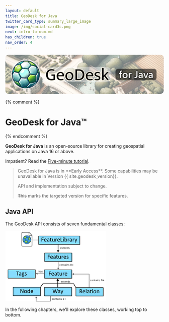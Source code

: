 ```yaml
---
layout: default
title: GeoDesk for Java
twitter_card_type: summary_large_image
image: /img/social-card3c.png
next: intro-to-osm.md
has_children: true
nav_order: 4
---
```



<img src="/img/doc-header-java.png" style="border-radius: 10px;">

{% comment %}
# GeoDesk <span class="smaller">for Java&trade;</span>
{% endcomment %}

**GeoDesk for Java** is an open-source library for creating geospatial applications on Java 16 or above.


Impatient? Read the [Five-minute tutorial](tutorial).

<blockquote class="note" markdown="1">
GeoDesk for Java is in **Early Access**. Some capabilities may be unavailable in Version {{ site.geodesk_version}}.

API and implementation subject to change.

~~This~~ marks the targeted version for specific features.
</blockquote>

## Java API

The GeoDesk API consists of seven fundamental classes:

<img class="figure" src="/img/classes.png" width=320>

In the following chapters, we'll explore these classes, working top to bottom.



